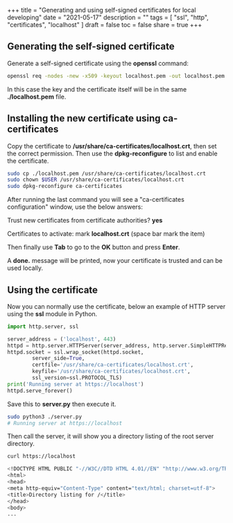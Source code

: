 +++
title = "Generating and using self-signed certificates for local developing"
date = "2021-05-17"
description = ""
tags = [
    "ssl",
    "http",
    "certificates",
    "localhost"
]
draft = false
toc = false
share = true
+++

## Generating the self-signed certificate

Generate a self-signed certificate using the **openssl** command:

```bash
openssl req -nodes -new -x509 -keyout localhost.pem -out localhost.pem -days 365
```

In this case the key and the certificate itself will be in the same **./localhost.pem** file.

## Installing the new certificate using ca-certificates

Copy the certificate to **/usr/share/ca-certificates/localhost.crt**, then set the correct permission. Then use the **dpkg-reconfigure** to list and enable the certificate.

```bash
sudo cp ./localhost.pem /usr/share/ca-certificates/localhost.crt
sudo chown $USER /usr/share/ca-certificates/localhost.crt
sudo dpkg-reconfigure ca-certificates
```

After running the last command you will see a "ca-certificates configuration" window, use the below answers:

Trust new certificates from certificate authorities? __yes__

Certificates to activate: mark __localhost.crt__ (space bar mark the item)

Then finally use __Tab__ to go to the __OK__ button and press __Enter__.

A __done.__ message will be printed, now your certificate is trusted and can be used locally.

## Using the certificate

Now you can normally use the certificate, below an example of HTTP server using the **ssl** module in Python.

```python
import http.server, ssl

server_address = ('localhost', 443)
httpd = http.server.HTTPServer(server_address, http.server.SimpleHTTPRequestHandler)
httpd.socket = ssl.wrap_socket(httpd.socket,
        server_side=True,
        certfile='/usr/share/ca-certificates/localhost.crt',
        keyfile='/usr/share/ca-certificates/localhost.crt',
        ssl_version=ssl.PROTOCOL_TLS)
print('Running server at https://localhost')
httpd.serve_forever()
```

Save this to **server.py** then execute it.

```bash
sudo python3 ./server.py
# Running server at https://localhost
```

Then call the server, it will show you a directory listing of the root server directory.

```bash
curl https://localhost

<!DOCTYPE HTML PUBLIC "-//W3C//DTD HTML 4.01//EN" "http://www.w3.org/TR/html4/strict.dtd">
<html>
<head>
<meta http-equiv="Content-Type" content="text/html; charset=utf-8">
<title>Directory listing for /</title>
</head>
<body>
...
```
